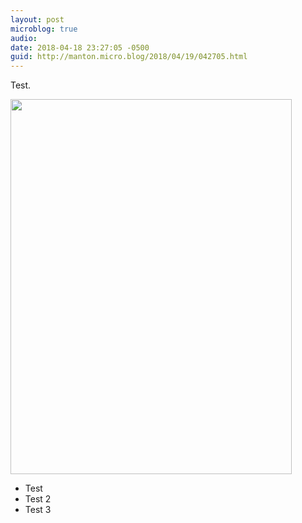 ```yaml
---
layout: post
microblog: true
audio: 
date: 2018-04-18 23:27:05 -0500
guid: http://manton.micro.blog/2018/04/19/042705.html
---
```

Test.

<img src="http://manton.micro.blog/uploads/2018/d4f1bf2dd6.jpg" width="450" height="600" />

* Test
* Test 2
* Test 3
